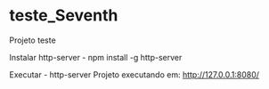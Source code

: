 # teste_Seventh
Projeto teste

Instalar http-server - npm install -g http-server

Executar - http-server 
Projeto executando em: http://127.0.0.1:8080/

